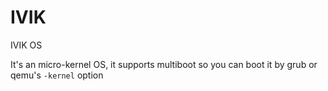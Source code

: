 # IVIK
IVIK OS

It's an micro-kernel OS, it supports multiboot so you can boot it by grub or qemu's `-kernel` option
